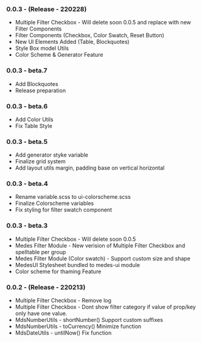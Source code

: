 ### 0.0.3 - (Release - 220228)
- Multiple Filter Checkbox - Will delete soon 0.0.5 and replace with new Filter Components
- Filter Components (Checkbox, Color Swatch, Reset Button)
- New UI Elements Added (Table, Blockquotes)
- Style Box model Utils
- Color Scheme & Generator Feature
### 0.0.3 - beta.7
- Add Blockquotes
- Release preparation
### 0.0.3 - beta.6
- Add Color Utils
- Fix Table Style
### 0.0.3 - beta.5
- Add generator styke variable
- Finalize grid system
- Add layout utils margin, padding base on vertical horizontal
### 0.0.3 - beta.4
- Rename variable.scss to ui-colorscheme.scss
- Finalize Colorscheme variables
- Fix styling for filter swatch component
### 0.0.3 - beta.3
- Multiple Filter Checkbox - Will delete soon 0.0.5
- Medes Filter Module - New verision of Multiple Filter Checkbox and spelltable per group
- Medes Filter Module (Color swatch) - Support custom size and shape
- MedesUI Stylesheet bundled to medes-ui module
- Color scheme for thaming Feature
### 0.0.2 - (Release - 220213)
- Multiple Filter Checkbox - Remove log
- Multiple Filter Checkbox - Dont show filter category if value of prop/key only have one value.
- MdsNumberUtils - shortNumber() Support custom suffixes
- MdsNumberUtils - toCurrency() Minimize function
- MdsDateUtils - untilNow() Fix function